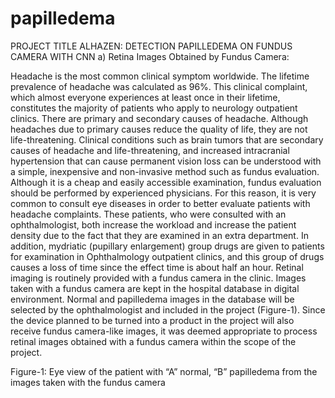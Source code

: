 # papilledema

PROJECT TITLE ALHAZEN: DETECTION PAPILLEDEMA ON FUNDUS CAMERA WITH CNN
a) Retina Images Obtained by Fundus Camera:

Headache is the most common clinical symptom worldwide. The lifetime prevalence of headache was calculated as 96%. This clinical complaint, which almost everyone experiences at least once in their lifetime, constitutes the majority of patients who apply to neurology outpatient clinics. There are primary and secondary causes of headache. Although headaches due to primary causes reduce the quality of life, they are not life-threatening. Clinical conditions such as brain tumors that are secondary causes of headache and life-threatening, and increased intracranial hypertension that can cause permanent vision loss can be understood with a simple, inexpensive and non-invasive method such as fundus evaluation. Although it is a cheap and easily accessible examination, fundus evaluation should be performed by experienced physicians. For this reason, it is very common to consult eye diseases in order to better evaluate patients with headache complaints. These patients, who were consulted with an ophthalmologist, both increase the workload and increase the patient density due to the fact that they are examined in an extra department. In addition, mydriatic (pupillary enlargement) group drugs are given to patients for examination in Ophthalmology outpatient clinics, and this group of drugs causes a loss of time since the effect time is about half an hour.
Retinal imaging is routinely provided with a fundus camera in the clinic. Images taken with a fundus camera are kept in the hospital database in digital environment. Normal and papilledema images in the database will be selected by the ophthalmologist and included in the project (Figure-1). Since the device planned to be turned into a product in the project will also receive fundus camera-like images, it was deemed appropriate to process retinal images obtained with a fundus camera within the scope of the project.
 
Figure-1: Eye view of the patient with “A” normal, “B” papilledema from the images taken with the fundus camera